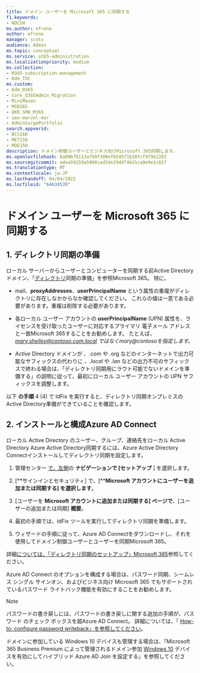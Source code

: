 ```yaml
---
title: ドメイン ユーザーを Microsoft 365 に同期する
f1.keywords:
- NOCSH
ms.author: efrene
author: efrene
manager: scotv
audience: Admin
ms.topic: conceptual
ms.service: o365-administration
ms.localizationpriority: medium
ms.collection:
- M365-subscription-management
- Adm_TOC
ms.custom:
- Adm_O365
- Core_O365Admin_Migration
- MiniMaven
- MSB365
- OKR_SMB_M365
- seo-marvel-mar
- AdminSurgePortfolio
search.appverid:
- BCS160
- MET150
- MOE150
description: ドメイン制御ユーザーとビジネス向けMicrosoft 365同期します。
ms.openlocfilehash: 6a00b76113a750f306ef6545f1b38fcf9f9b2202
ms.sourcegitcommit: adea59259a5900cad5de29ddf46d1ca9e9e1c82f
ms.translationtype: MT
ms.contentlocale: ja-JP
ms.lasthandoff: 04/04/2022
ms.locfileid: "64634539"
---
```

# <a name="synchronize-domain-users-to-microsoft-365"></a>ドメイン ユーザーを Microsoft 365 に同期する

## <a name="1-prepare-for-directory-synchronization"></a>1. ディレクトリ同期の準備 

ローカル サーバーからユーザーとコンピューターを同期する前Active Directory ドメイン、「[ディレクトリ](../../enterprise/prepare-for-directory-synchronization.md)同期の準備」を参照Microsoft 365。 特に、

   - mail、**proxyAddresses**、**userPrincipalName** という属性の重複がディレクトリに存在しなかからなか確認してください。 これらの値は一意である必要があります。重複は削除する必要があります。
   
   - 各ローカル ユーザー アカウントの **userPrincipalName** (UPN) 属性を、ライセンスを受け取ったユーザーに対応するプライマリ 電子メール アドレスと一致Microsoft 365することをお勧めします。 たとえば、*mary.shelley@contoso.com.local ではなくmary@contosoを指定します。* 
   
   - *Active* Directory ドメインが 、.com や .org などのインターネットで出力可能なサフィックスの代わりに *、.local* や [](../../enterprise/prepare-a-non-routable-domain-for-directory-synchronization.md)*.lan* などの出力不可のサフィックスで終わる場合は、「ディレクトリ同期用にラウト可能でないドメインを準備する」の説明に従って、最初にローカル ユーザー アカウントの UPN サフィックスを調整します。 

以下 **の手順** 4 (4) で IdFix を実行すると、ディレクトリ同期オンプレミスの Active Directory準備ができていることを確認します。

## <a name="2-install-and-configure-azure-ad-connect"></a>2. インストールと構成Azure AD Connect

ローカル Active Directory のユーザー、グループ、連絡先をローカル Active Directory Azure Active Directory同期するには、Azure Active Directory Connectインストールしてディレクトリ同期を設定します。 

 1. 管理センター [で、左側](https://go.microsoft.com/fwlink/p/?linkid=2024339)の **ナビゲーションで [セットアップ** ] を選択します。

 2. [**サインインとセキュリティ] で、[****Microsoft アカウントにユーザーを追加または同期する] を選択します**。

 3. [ユーザーを **Microsoft アカウントに追加または同期する] ページで**、[ユーザーの追加または同期] **概要**。

 4. 最初の手順では、IdFix ツールを実行してディレクトリ同期を準備します。

 5. ウィザードの手順に従って、Azure AD Connectをダウンロードし、それを使用してドメイン制御ユーザーとユーザーを同期Microsoft 365。


詳細[については、「ディレクトリ同期のセットアップ」Microsoft 365](../../enterprise/set-up-directory-synchronization.md)参照してください。

Azure AD Connect のオプションを構成する場合は、パスワード同期、シームレス シングル サインオン、およびビジネス向け Microsoft 365 でもサポートされているパスワード ライトバック機能を有効にすることをお勧めします。

> [!NOTE]
> パスワードの書き戻しには、パスワードの書き戻しに関する追加の手順が、パスワード のチェック ボックスを超Azure AD Connect。 詳細については、「 [How-to: configure password writeback」を参照してください](/azure/active-directory/authentication/howto-sspr-writeback)。 

ドメインに参加している Windows 10 デバイスも管理する場合は、「Microsoft 365 Business Premium によって管理されるドメイン参加 [Windows 10](../../business-premium/m365bp-manage-windows-devices.md) デバイスを有効にしてハイブリッド Azure AD Join を設定する」を参照してください。
